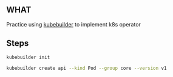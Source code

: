 ## WHAT
Practice using [kubebuilder](https://book.kubebuilder.io/) to implement k8s operator

## Steps
```bash
kubebuilder init

kubebuilder create api --kind Pod --group core --version v1
```
